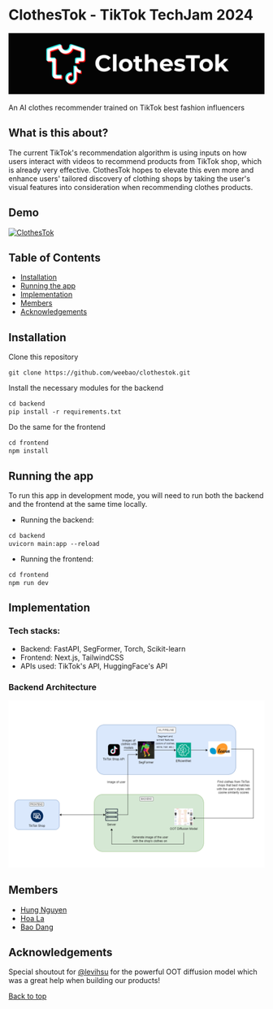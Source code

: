 # ClothesTok - TikTok TechJam 2024

![banner](lib/banner.png)

An AI clothes recommender trained on TikTok best fashion influencers

## What is this about?

The current TikTok's recommendation algorithm is using inputs on how users interact with videos to recommend products from TikTok shop, which is already very effective. ClothesTok hopes to elevate this even more and enhance users' tailored discovery of clothing shops by taking the user's visual features into consideration when recommending clothes products.

## Demo

[![ClothesTok](https://img.youtube.com/vi/05bMAfdcDVk/0.jpg)]([https://youtu.be/JtVMitNVZec](https://youtu.be/05bMAfdcDVk?si=9E9W4BmkScOwPtN_))

## Table of Contents

- [Installation](#installation)
- [Running the app](#running-the-app)
- [Implementation](#implementation)
- [Members](#members)
- [Acknowledgements](#acknowledgements)

## Installation

Clone this repository
```
git clone https://github.com/weebao/clothestok.git
```
Install the necessary modules for the backend
```
cd backend
pip install -r requirements.txt
```
Do the same for the frontend
```
cd frontend
npm install
```

## Running the app

To run this app in development mode, you will need to run both the backend and the frontend at the same time locally.
- Running the backend:
```
cd backend
uvicorn main:app --reload
```
- Running the frontend:
```
cd frontend
npm run dev
```

## Implementation
### Tech stacks:
- Backend: FastAPI, SegFormer, Torch, Scikit-learn
- Frontend: Next.js, TailwindCSS
- APIs used: TikTok's API, HuggingFace's API
### Backend Architecture
![architecture](/lib/architecture-img.png)

## Members
- [Hung Nguyen](https://github.com/HungNT1st)
- [Hoa La](https://github.com/lvhoaa)
- [Bao Dang](https://github.com/weebao)

## Acknowledgements
Special shoutout for [@levihsu](https://github.com/levihsu) for the powerful OOT diffusion model which was a great help when building our products!

[Back to top](#clothestok---tiktok-techjam-2024)
